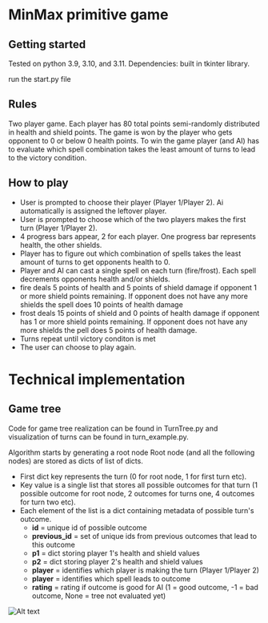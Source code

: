 # MinMax primitive game

## Getting started
Tested on python 3.9, 3.10, and 3.11.
Dependencies: built in tkinter library.

run the start.py file

## Rules
Two player game.
Each player has 80 total points semi-randomly distributed in health and shield points.
The game is won by the player who gets opponent to 0 or below 0 health points.
To win the game player (and AI) has to evaluate which spell combination takes the least
amount of turns to lead to the victory condition.

## How to play
- User is prompted to choose their player (Player 1/Player 2). 
Ai automatically is assigned the leftover player.
- User is prompted to choose which of the two players makes the first turn (Player 1/Player 2).
- 4 progress bars appear, 2 for each player. One progress bar represents health, the other shields.
- Player has to figure out which combination of spells takes the least amount of turns to get opponents health to 0.
- Player and AI can cast a single spell on each turn (fire/frost). Each spell decrements opponents health and/or shields.
- fire deals 5 points of health and 5 points of shield damage if opponent 1 or more shield points remaining. If opponent does not have any more shields the spell does 10 points of health damage
- frost deals 15 points of shield and 0 points of health damage if opponent has 1 or more shield points remaining. If opponent does not have any more shields the pell does 5 points of health damage.
- Turns repeat until victory conditon is met
- The user can choose to play again.

# Technical implementation
## Game tree
Code for game tree realization can be found in TurnTree.py and visualization of turns can be found in turn_example.py.

Algorithm starts by generating a root node
Root node (and all the following nodes) are stored as dicts of list of dicts. 
- First dict key represents the turn (0 for root node, 1 for first turn etc). 
- Key value is a single list that stores all possible outcomes for that turn (1 possible outcome for root node, 2 outcomes for turns one, 4 outcomes for turn two etc).
- Each element of the list is a dict containing metadata of possible turn's outcome.
    - **id** = unique id of possible outcome
    - **previous_id** = set of unique ids from previous outcomes that lead to this outcome
    - **p1** = dict storing player 1's health and shield values
    - **p2** = dict storing player 2's health and shield values
    - **player** = identifies which player is making the turn (Player 1/Player 2)
    - **player** = identifies which spell leads to outcome
    - **rating** = rating if outcome is good for AI (1 =  good outcome, -1 = bad outcome, None = tree not evaluated yet)

![Alt text](relative%20media/ex1.PNG?raw=true "Title")